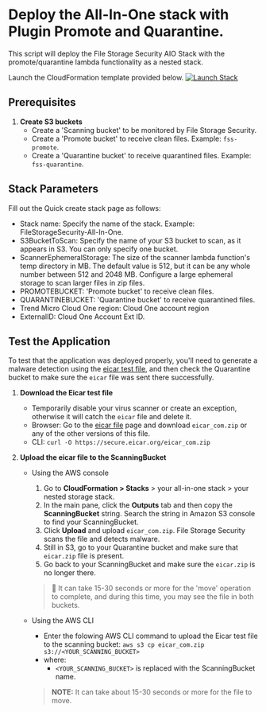 
# Deploy the All-In-One stack with Plugin Promote and Quarantine.
This script will deploy the File Storage Security AIO Stack with the promote/quarantine lambda functionality as a nested stack. 

Launch the CloudFormation template provided below.
[![Launch Stack](https://cdn.rawgit.com/buildkite/cloudformation-launch-stack-button-svg/master/launch-stack.svg)](https://console.aws.amazon.com/cloudformation/home#/stacks/new?stackName=c1-fss-aio-v2&templateURL=https://aws-workshop-c1as-cft-templates.s3.amazonaws.com/aws-aio-nested-w-plugin.yaml)


## Prerequisites

1. **Create S3 buckets**
    - Create a 'Scanning bucket' to be monitored by File Storage Security.
    - Create a 'Promote bucket' to receive clean files. Example: `fss-promote`.
    - Create a 'Quarantine bucket' to receive quarantined files. Example: `fss-quarantine`.

## Stack Parameters

Fill out the Quick create stack page as follows:

- Stack name: Specify the name of the stack. Example: FileStorageSecurity-All-In-One.
- S3BucketToScan: Specify the name of your S3 bucket to scan, as it appears in S3. You can only specify one bucket.
- ScannerEphemeralStorage: The size of the scanner lambda function's temp directory in MB. The default value is 512, but it can be any whole number between 512 and 2048 MB. Configure a large ephemeral storage to scan larger files in zip files.
- PROMOTEBUCKET: 'Promote bucket' to receive clean files.
- QUARANTINEBUCKET: 'Quarantine bucket' to receive quarantined files.
- Trend Micro Cloud One region: Cloud One account region
- ExternalID: Cloud One Account Ext ID.
  


## Test the Application

To test that the application was deployed properly, you'll need to generate a malware detection using the [eicar test file](https://secure.eicar.org/eicar.com "A file used for testing anti-malware scanners."), and then check the Quarantine bucket to make sure the `eicar` file was sent there successfully.

1. **Download the Eicar test file**
   - Temporarily disable your virus scanner or create an exception, otherwise it will catch the `eicar` file and delete it.
   - Browser: Go to the [eicar file](https://secure.eicar.org/eicar.com) page and download `eicar_com.zip` or any of the other versions of this file.
   - CLI: `curl -O https://secure.eicar.org/eicar_com.zip`
2. **Upload the eicar file to the ScanningBucket**

    - Using the AWS console

        1. Go to **CloudFormation > Stacks** > your all-in-one stack > your nested storage stack.
        2. In the main pane, click the **Outputs** tab and then copy the **ScanningBucket** string. Search the string in Amazon S3 console to find your ScanningBucket.
        3. Click **Upload** and upload `eicar_com.zip`. File Storage Security scans the file and detects malware.
        4. Still in S3, go to your Quarantine bucket and make sure that `eicar.zip` file is present.
        5. Go back to your ScanningBucket and make sure the `eicar.zip` is no longer there.

        > 📌 It can take 15-30 seconds or more for the 'move' operation to complete, and during this time, you may see the file in both buckets.

    - Using the AWS CLI

        - Enter the folowing AWS CLI command to upload the Eicar test file to the scanning bucket:
            `aws s3 cp eicar_com.zip s3://<YOUR_SCANNING_BUCKET>`
        - where:
            - `<YOUR_SCANNING_BUCKET>` is replaced with the ScanningBucket name.

        > **NOTE:** It can take about 15-30 seconds or more for the file to move.
